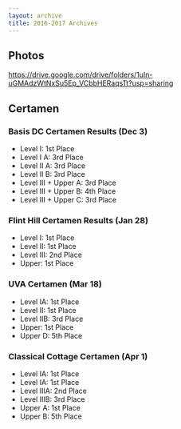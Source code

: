 ```yaml
---
layout: archive
title: 2016-2017 Archives
---
```


## Photos
<https://drive.google.com/drive/folders/1uIn-uGMAdzWtNxSu5Ep_VCbbHERaqsTt?usp=sharing>

## Certamen
### Basis DC Certamen Results (Dec 3)
- Level I: 1st Place
- Level I A: 3rd Place
- Level II A: 3rd Place
- Level II B: 3rd Place
- Level III + Upper A: 3rd Place
- Level III + Upper B: 4th Place
- Level III + Upper C: 3rd Place

### Flint Hill Certamen Results (Jan 28)
- Level I: 1st Place
- Level II: 1st Place
- Level III: 2nd Place
- Upper: 1st Place

### UVA Certamen (Mar 18)
- Level IA: 1st Place
- Level II: 1st Place
- Level IIB: 3rd Place
- Upper: 1st Place
- Upper D: 5th Place

### Classical Cottage Certamen (Apr 1)
- Level IA: 1st Place
- Level IA: 1st Place
- Level IIIA: 2nd Place
- Level IIIB: 3rd Place
- Upper A: 1st Place
- Upper B: 5th Place